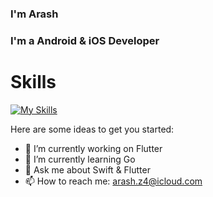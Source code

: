 <!--
**ARASHz4/ARASHz4** is a ✨ _special_ ✨ repository because its `README.md` (this file) appears on your GitHub profile.
-->

### I'm Arash

### I'm a Android & iOS Developer

# Skills

[![My Skills](https://skillicons.dev/icons?i=flutter,swift,qt,cpp,go,dart,kotllin,xcode,androidstudio,git,github,wordpress,instagram)](https://skillicons.dev)


Here are some ideas to get you started:

- 🔭 I’m currently working on Flutter
- 🌱 I’m currently learning Go
- 💬 Ask me about Swift & Flutter
- 📫 How to reach me: arash.z4@icloud.com
